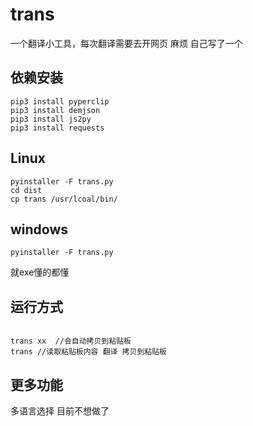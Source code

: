 # trans
一个翻译小工具，每次翻译需要去开网页 麻烦 自己写了一个 



## 依赖安装



```shell
pip3 install pyperclip
pip3 install demjson
pip3 install js2py
pip3 install requests
```



## Linux

```shell
pyinstaller -F trans.py 
cd dist
cp trans /usr/lcoal/bin/
```

## windows



```shell
pyinstaller -F trans.py 
```

就exe懂的都懂



## 运行方式

~~~

trans xx  //会自动拷贝到粘贴板
trans //读取粘贴板内容 翻译 拷贝到粘贴板

~~~

## 更多功能

多语言选择 目前不想做了
